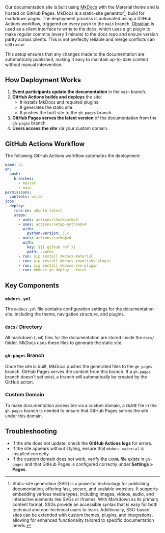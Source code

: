Our documentation site is built using [MkDocs](https://www.mkdocs.org/) with the Material theme and is hosted on GitHub Pages. MkDocs is a static-site generator[^1], build for markdown pages. The deployment process is automated using a GitHub Actions workflow, triggered on every push to the `main` branch. [Obsidian](Obsidian) is used as a client interface to write to the docs, which uses a git plugin to make regular commits (every 1 minute) to the docs repo and ensure version parity across clients. This is not perfectly reliable and merge conflicts can still occur. 

This setup ensures that any changes made to the documentation are automatically published, making it easy to maintain up-to-date content without manual intervention.
## How Deployment Works

1. **Event participants update the documentation** in the `main` branch.
2. **GitHub Actions builds and deploys** the site:
    - It installs MkDocs and required plugins.
    - It generates the static site.
    - It pushes the built site to the `gh-pages` branch.
3. **GitHub Pages serves the latest version** of the documentation from the `gh-pages` branch.
4. **Users access the site** via your custom domain.

## GitHub Actions Workflow

The following GitHub Actions workflow automates the deployment:

```yaml
name: ci
on:
  push:
    branches:
      - master
      - main
permissions:
  contents: write
jobs:
  deploy:
    runs-on: ubuntu-latest
    steps:
      - uses: actions/checkout@v3
      - uses: actions/setup-python@v4
        with:
          python-version: 3.x
      - uses: actions/cache@v4
        with:
          key: ${{ github.ref }}
          path: .cache
      - run: pip install mkdocs-material
      - run: pip install mkdocs-roamlinks-plugin
      - run: pip install mkdocs-rss-plugin
      - run: mkdocs gh-deploy --force
```

## Key Components

### `mkdocs.yml`

The `mkdocs.yml` file contains configuration settings for the documentation site, including the theme, navigation structure, and plugins.

### `docs/` Directory

All markdown (`.md`) files for the documentation are stored inside the `docs/` folder. MkDocs uses these files to generate the static site.

### `gh-pages` Branch

Once the site is built, MkDocs pushes the generated files to the `gh-pages` branch. GitHub Pages serves the content from this branch. If a `gh-pages` branch doesn't yet exist, a branch will automatically be created by the GitHub action.

### Custom Domain

To make documentation accessible via a custom domain, a `CNAME` file in the `gh-pages` branch is needed to ensure that GitHub Pages serves the site under this domain.

## Troubleshooting

- If the site does not update, check the **GitHub Actions logs** for errors.
- If the site appears without styling, ensure that `mkdocs-material` is installed correctly.
- If the custom domain does not work, verify the `CNAME` file exists in `gh-pages` and that GitHub Pages is configured correctly under **Settings > Pages**.


[^1]: Static-site generation (SSG) is a powerful technology for publishing documentation, offering fast, secure, and scalable websites. It supports embedding various media types, including images, videos, audio, and interactive elements like SVGs or iframes. With Markdown as its primary content format, SSGs provide an accessible syntax that is easy for both technical and non-technical users to learn. Additionally, SSG-based sites can be extended with custom themes, plugins, and integrations, allowing for enhanced functionality tailored to specific documentation needs.